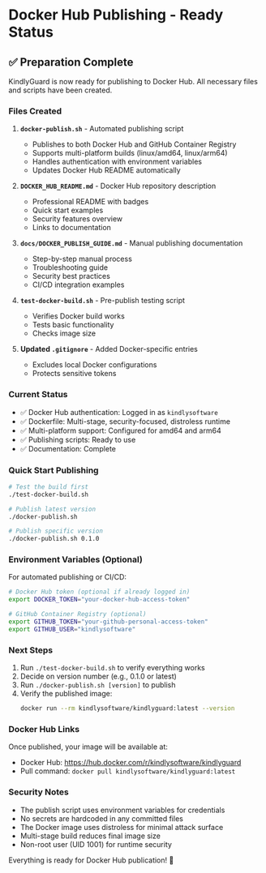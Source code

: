 # Docker Hub Publishing - Ready Status

## ✅ Preparation Complete

KindlyGuard is now ready for publishing to Docker Hub. All necessary files and scripts have been created.

### Files Created

1. **`docker-publish.sh`** - Automated publishing script
   - Publishes to both Docker Hub and GitHub Container Registry
   - Supports multi-platform builds (linux/amd64, linux/arm64)
   - Handles authentication with environment variables
   - Updates Docker Hub README automatically

2. **`DOCKER_HUB_README.md`** - Docker Hub repository description
   - Professional README with badges
   - Quick start examples
   - Security features overview
   - Links to documentation

3. **`docs/DOCKER_PUBLISH_GUIDE.md`** - Manual publishing documentation
   - Step-by-step manual process
   - Troubleshooting guide
   - Security best practices
   - CI/CD integration examples

4. **`test-docker-build.sh`** - Pre-publish testing script
   - Verifies Docker build works
   - Tests basic functionality
   - Checks image size

5. **Updated `.gitignore`** - Added Docker-specific entries
   - Excludes local Docker configurations
   - Protects sensitive tokens

### Current Status

- ✅ Docker Hub authentication: Logged in as `kindlysoftware`
- ✅ Dockerfile: Multi-stage, security-focused, distroless runtime
- ✅ Multi-platform support: Configured for amd64 and arm64
- ✅ Publishing scripts: Ready to use
- ✅ Documentation: Complete

### Quick Start Publishing

```bash
# Test the build first
./test-docker-build.sh

# Publish latest version
./docker-publish.sh

# Publish specific version
./docker-publish.sh 0.1.0
```

### Environment Variables (Optional)

For automated publishing or CI/CD:

```bash
# Docker Hub token (optional if already logged in)
export DOCKER_TOKEN="your-docker-hub-access-token"

# GitHub Container Registry (optional)
export GITHUB_TOKEN="your-github-personal-access-token"
export GITHUB_USER="kindlysoftware"
```

### Next Steps

1. Run `./test-docker-build.sh` to verify everything works
2. Decide on version number (e.g., 0.1.0 or latest)
3. Run `./docker-publish.sh [version]` to publish
4. Verify the published image:
   ```bash
   docker run --rm kindlysoftware/kindlyguard:latest --version
   ```

### Docker Hub Links

Once published, your image will be available at:
- Docker Hub: https://hub.docker.com/r/kindlysoftware/kindlyguard
- Pull command: `docker pull kindlysoftware/kindlyguard:latest`

### Security Notes

- The publish script uses environment variables for credentials
- No secrets are hardcoded in any committed files
- The Docker image uses distroless for minimal attack surface
- Multi-stage build reduces final image size
- Non-root user (UID 1001) for runtime security

Everything is ready for Docker Hub publication! 🚀